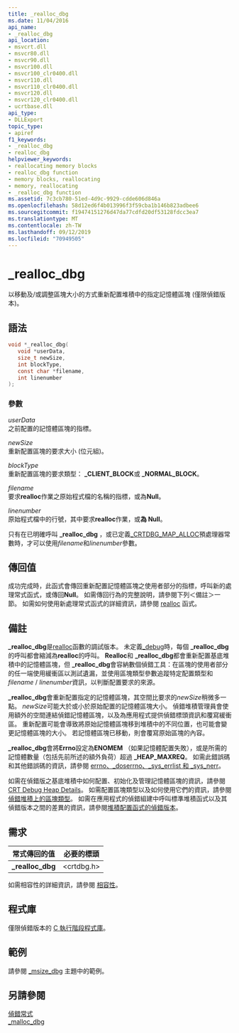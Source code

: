 ```yaml
---
title: _realloc_dbg
ms.date: 11/04/2016
api_name:
- _realloc_dbg
api_location:
- msvcrt.dll
- msvcr80.dll
- msvcr90.dll
- msvcr100.dll
- msvcr100_clr0400.dll
- msvcr110.dll
- msvcr110_clr0400.dll
- msvcr120.dll
- msvcr120_clr0400.dll
- ucrtbase.dll
api_type:
- DLLExport
topic_type:
- apiref
f1_keywords:
- _realloc_dbg
- realloc_dbg
helpviewer_keywords:
- reallocating memory blocks
- realloc_dbg function
- memory blocks, reallocating
- memory, reallocating
- _realloc_dbg function
ms.assetid: 7c3cb780-51ed-4d9c-9929-cdde606d846a
ms.openlocfilehash: 58d12ed6f4b013996f3f59cba1b146b823adbee6
ms.sourcegitcommit: f19474151276d47da77cdfd20df53128fdcc3ea7
ms.translationtype: MT
ms.contentlocale: zh-TW
ms.lasthandoff: 09/12/2019
ms.locfileid: "70949505"
---
```

# <a name="_realloc_dbg"></a>_realloc_dbg

以移動及/或調整區塊大小的方式重新配置堆積中的指定記憶體區塊 (僅限偵錯版本)。

## <a name="syntax"></a>語法

```C
void *_realloc_dbg(
   void *userData,
   size_t newSize,
   int blockType,
   const char *filename,
   int linenumber
);
```

### <a name="parameters"></a>參數

*userData*<br/>
之前配置的記憶體區塊的指標。

*newSize*<br/>
重新配置區塊的要求大小 (位元組)。

*blockType*<br/>
重新配置區塊的要求類型： **_CLIENT_BLOCK**或 **_NORMAL_BLOCK**。

*filename*<br/>
要求**realloc**作業之原始程式檔的名稱的指標，或為**Null**。

*linenumber*<br/>
原始程式檔中的行號，其中要求**realloc**作業，或**為 Null**。

只有在已明確呼叫 **_realloc_dbg** ，或已定義[_CRTDBG_MAP_ALLOC](../../c-runtime-library/crtdbg-map-alloc.md)預處理器常數時，才可以使用*filename*和*linenumber*參數。

## <a name="return-value"></a>傳回值

成功完成時，此函式會傳回重新配置記憶體區塊之使用者部分的指標，呼叫新的處理常式函式，或傳回**Null**。 如需傳回行為的完整說明，請參閱下列＜備註＞一節。 如需如何使用新處理常式函式的詳細資訊，請參閱 [realloc](realloc.md) 函式。

## <a name="remarks"></a>備註

**_realloc_dbg**是[realloc](realloc.md)函數的調試版本。 未定義[_debug](../../c-runtime-library/debug.md)時，每個 **_realloc_dbg**的呼叫都會縮減為**realloc**的呼叫。 **Realloc**和 **_realloc_dbg**都會重新配置基底堆積中的記憶體區塊，但 **_realloc_dbg**會容納數個偵錯工具：在區塊的使用者部分的任一端使用緩衝區以測試遺漏，並使用區塊類型參數追蹤特定配置類型和*filename* / *linenumber*資訊，以判斷配置要求的來源。

**_realloc_dbg**會重新配置指定的記憶體區塊，其空間比要求的*newSize*稍微多一點。 *newSize*可能大於或小於原始配置的記憶體區塊大小。 偵錯堆積管理員會使用額外的空間連結偵錯記憶體區塊，以及為應用程式提供偵錯標頭資訊和覆寫緩衝區。 重新配置可能會導致將原始記憶體區塊移到堆積中的不同位置，也可能會變更記憶體區塊的大小。 若記憶體區塊已移動，則會覆寫原始區塊的內容。

**_realloc_dbg**會將**Errno**設定為**ENOMEM** （如果記憶體配置失敗），或是所需的記憶體數量（包括先前所述的額外負荷）超過 **_HEAP_MAXREQ**。 如需此錯誤碼和其他錯誤碼的資訊，請參閱 [errno、_doserrno、_sys_errlist 和 _sys_nerr](../../c-runtime-library/errno-doserrno-sys-errlist-and-sys-nerr.md)。

如需在偵錯版之基底堆積中如何配置、初始化及管理記憶體區塊的資訊，請參閱 [CRT Debug Heap Details](/visualstudio/debugger/crt-debug-heap-details)。 如需配置區塊類型以及如何使用它們的資訊，請參閱[偵錯堆積上的區塊類型](/visualstudio/debugger/crt-debug-heap-details)。 如需在應用程式的偵錯組建中呼叫標準堆積函式以及其偵錯版本之間的差異的資訊，請參閱[堆積配置函式的偵錯版本](/visualstudio/debugger/debug-versions-of-heap-allocation-functions)。

## <a name="requirements"></a>需求

|常式傳回的值|必要的標頭|
|-------------|---------------------|
|**_realloc_dbg**|\<crtdbg.h>|

如需相容性的詳細資訊，請參閱 [相容性](../../c-runtime-library/compatibility.md)。

## <a name="libraries"></a>程式庫

僅限偵錯版本的 [C 執行階段程式庫](../../c-runtime-library/crt-library-features.md)。

## <a name="example"></a>範例

請參閱 [_msize_dbg](msize-dbg.md) 主題中的範例。

## <a name="see-also"></a>另請參閱

[偵錯常式](../../c-runtime-library/debug-routines.md)<br/>
[_malloc_dbg](malloc-dbg.md)<br/>
